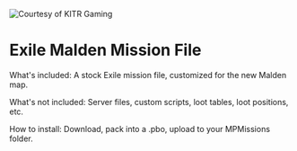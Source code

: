 ![Courtesy of KITR Gaming](http://kitrgaming.com/wp-content/uploads/2017/03/newheader.png)

# Exile Malden Mission File

What's included:
A stock Exile mission file, customized for the new Malden map. 

What's not included:
Server files, custom scripts, loot tables, loot positions, etc.

How to install:
Download, pack into a .pbo, upload to your MPMissions folder.
